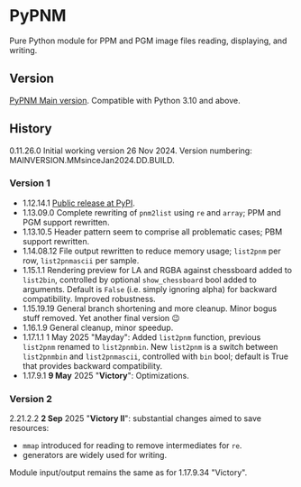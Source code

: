 # PyPNM

Pure Python module for PPM and PGM image files reading, displaying, and writing.

## Version

[PyPNM Main version](https://github.com/Dnyarri/PyPNM/). Compatible with Python 3.10 and above.

## History

0.11.26.0   Initial working version 26 Nov 2024.
Version numbering: MAINVERSION.MMsinceJan2024.DD.BUILD.

### Version 1

- 1.12.14.1   [Public release at PyPI](https://pypi.org/project/PyPNM/).
- 1.13.09.0   Complete rewriting of `pnm2list` using `re` and `array`; PPM and PGM support rewritten.
- 1.13.10.5   Header pattern seem to comprise all problematic cases; PBM support rewritten.
- 1.14.08.12  File output rewritten to reduce memory usage; `list2pnm` per row, `list2pnmascii` per sample.
- 1.15.1.1    Rendering preview for LA and RGBA against chessboard added to `list2bin`,
controlled by optional `show_chessboard` bool added to arguments.
Default is `False` (i.e. simply ignoring alpha) for backward compatibility.
Improved robustness.
- 1.15.19.19  General branch shortening and more cleanup. Minor bogus stuff removed.
Yet another final version 😉
- 1.16.1.9    General cleanup, minor speedup.
- 1.17.1.1    1 May 2025 "Mayday": Added `list2pnm` function, previous `list2pnm` renamed to `list2pnmbin`.
New `list2pnm` is a switch between `list2pnmbin` and `list2pnmascii`, controlled with `bin` bool; default is True that provides backward compatibility.
- 1.17.9.1    **9 May** 2025 "**Victory**": Optimizations.

### Version 2

2.21.2.2    **2 Sep** 2025 "**Victory II**": substantial changes aimed to save resources:

- `mmap` introduced for reading to remove intermediates for `re`.
- generators are widely used for writing.

Module input/output remains the same as for 1.17.9.34 "Victory".
